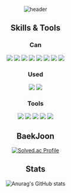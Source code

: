 <div align="center"> 

![header](https://capsule-render.vercel.app/api?type=waving&color=48D1CC&text=Welcome!%20&fontSize=50&animation=fadeIn&desc=asthyeon's%20github&descSize=30&descAlign=70&descAlignY=80&descSize=10)

## Skills & Tools

### Can
<img src="https://img.shields.io/badge/python-007396?style=for-the-badge&logo=Python&logoColor=white">
<img src="https://img.shields.io/badge/html5-E34F26?style=for-the-badge&logo=HTML5&logoColor=white">
<img src="https://img.shields.io/badge/css3-1572B6?style=for-the-badge&logo=CSS3&logoColor=white">
<img src="https://img.shields.io/badge/JavaScript-F7DF1E?style=for-the-badge&logo=JavaScript&logoColor=black">
<img src="https://img.shields.io/badge/react-61DAFB?style=for-the-badge&logo=React&logoColor=black">
<img src="https://img.shields.io/badge/vue.js-4FC08D?style=for-the-badge&logo=Vue.js&logoColor=white">
<img src="https://img.shields.io/badge/django-092E20?style=for-the-badge&logo=Django&logoColor=white">
<img src="https://img.shields.io/badge/sqlite-003B57?style=for-the-badge&logo=SQLite&logoColor=white">

### Used
<img src="https://img.shields.io/badge/react native-61DAFB?style=for-the-badge&logo=React&logoColor=black">
<img src="https://img.shields.io/badge/apache hadoop-66CCFF?style=for-the-badge&logo=ApacheHadoop&logoColor=black">

### Tools
<img src="https://img.shields.io/badge/git-F05032?style=for-the-badge&logo=Git&logoColor=white">
<img src="https://img.shields.io/badge/visual studio code-007ACC?style=for-the-badge&logo=VisualStudioCode&logoColor=white">
<img src="https://img.shields.io/badge/pycharm-000000?style=for-the-badge&logo=PyCharm&logoColor=white">
<img src="https://img.shields.io/badge/jira-0052CC?style=for-the-badge&logo=Jira&logoColor=white">
<img src="https://img.shields.io/badge/mattermost-0058CC?style=for-the-badge&logo=Mattermost&logoColor=white">

## BaekJoon
[![Solved.ac Profile](http://mazassumnida.wtf/api/v2/generate_badge?boj=taetaehyeon)](https://solved.ac/taetaehyeon/)

## Stats
![Anurag's GitHub stats](https://github-readme-stats.vercel.app/api?username=asthyeon&show_icons=true&theme=gotham)
